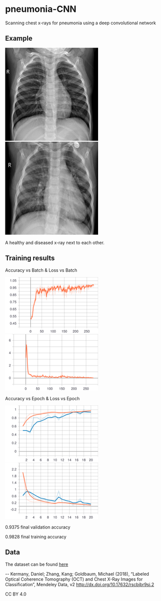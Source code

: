 # pneumonia-CNN
Scanning chest x-rays for pneumonia using a deep convolutional network


## Example
<p float="left">
  <img src="images/HEALTHY.jpeg" width="300px" height="300px" />
  <img src="images/SICK.jpeg" width="300px" height="300px" />
</p>

A healthy and diseased x-ray next to each other.


## Training results
Accuracy vs Batch & Loss vs Batch

<p float="left">
  <img src="images/batch_acc.svg" width="300px" />
  <img src="images/batch_loss.svg" width="300px" />
</p>


Accuracy vs Epoch & Loss vs Epoch

<p float="left">
  <img src="images/epoch_acc.svg" width="300px" />
  <img src="images/epoch_loss.svg" width="300px" />
</p>

0.9375 final validation accuracy

0.9828 final training accuracy


## Data
The dataset can be found [here](https://data.mendeley.com/datasets/rscbjbr9sj/2)

-- Kermany, Daniel; Zhang, Kang; Goldbaum, Michael (2018), “Labeled Optical Coherence Tomography (OCT) and Chest X-Ray Images for Classification”, Mendeley Data, v2
http://dx.doi.org/10.17632/rscbjbr9sj.2

CC BY 4.0